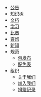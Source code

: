 +   [公告](README.md)
+   [知识树](docs/tree/README.md)
+   [文档](docs/docs/README.md)
+   [学习](docs/learn/README.md)
+   [比赛](docs/game/README.md)
+   [咨询](docs/map/README.md)
+   [新知](http://it-ebooks.flygon.net)
+   规范
    +   [包发布](docs/spec/pkg.md)
    +   [配色表](docs/spec/color.md)
+   组织
    + [关于我们](docs/about.md)
    + [加入我们](docs/join.md)
    + [捐赠记录](docs/donate/README.md)
    